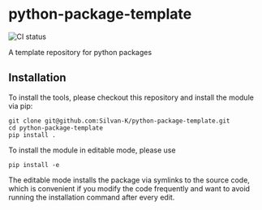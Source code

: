 # python-package-template

![CI status](https://github.com/Silvan-K/python-package-template/actions/workflows/ci.yaml/badge.svg)

A template repository for python packages

## Installation

To install the tools, please checkout this repository and install the module via pip:

```
git clone git@github.com:Silvan-K/python-package-template.git
cd python-package-template
pip install .

```

To install the module in editable mode, please use 

```
pip install -e

```

The editable mode installs the package via symlinks to the source code, which is
convenient if you modify the code frequently and want to avoid running the
installation command after every edit.